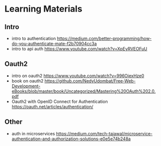 # Learning Materials

## Intro
* intro to authentication https://medium.com/better-programming/how-do-you-authenticate-mate-f2b70904cc3a
* intro to api auth https://www.youtube.com/watch?v=XpEyRVEOFuU

## Oauth2
* intro on oauth2 https://www.youtube.com/watch?v=996OiexHze0
* book on oauth2 https://github.com/NedyUdombat/Free-Web-Development-eBooks/blob/master/book/Uncategorized/Mastering%20OAuth%202.0.pdf
* Oauth2 with OpenID Connect for Authentication https://oauth.net/articles/authentication/

## Other
* auth in microservices https://medium.com/tech-tajawal/microservice-authentication-and-authorization-solutions-e0e5e74b248a
